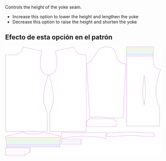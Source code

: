 
Controls the height of the yoke seam.

- Increase this option to lower the height and lengthen the yoke
- Decrease this option to raise the height and shorten the yoke


## Efecto de esta opción en el patrón
![This image shows the effect of this option by superimposing several variants that have a different value for this option](simon_yokeheight_sample.svg "Effect of this option on the pattern")
